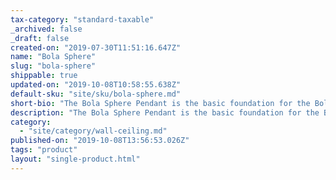 ```yaml
---
tax-category: "standard-taxable"
_archived: false
_draft: false
created-on: "2019-07-30T11:51:16.647Z"
name: "Bola Sphere"
slug: "bola-sphere"
shippable: true
updated-on: "2019-10-08T10:58:55.638Z"
default-sku: "site/sku/bola-sphere.md"
short-bio: "The Bola Sphere Pendant is the basic foundation for the Bola Collection, featuring an elemental interplay between post and sphere."
description: "The Bola Sphere Pendant is the basic foundation for the Bola Collection, featuring an elemental interplay between post and sphere. Its seductive opal blown glass shade is available in 6 distinct sizes (4” (10cm), 5” (13cm), 6” (15cm), 8” (20cm), 10” (25.5cm), and 12” (30.5cm) paired with a chromated stainless steel post in chrome,\nbrass, and rose gold finishes and mating canopies. Bola Sphere is also available in exquisite Chandelier groupings that allow mixing of globe sizes for stunning displays in any residential, contract or hospitality settings alike."
category:
  - "site/category/wall-ceiling.md"
published-on: "2019-10-08T13:56:53.026Z"
tags: "product"
layout: "single-product.html"
---
```




